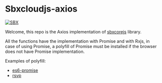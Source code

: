 # Sbxcloudjs-axios

[![SBX](https://sbxcloud.com/www/api/base/powered-sbx__black.png)](https://sbxcloud.com)

Welcome, this repo is the Axios implementation of [sbxcorejs](https://github.com/sbxcloud/sbxcorejs) library.

All the functions have the implementation with Promise and with Rxjs, in case of using Promise, a polyfill of Promise must be installed if the browser does not have Promise implementation.

Examples of polyfill:
- [es6-promise](https://github.com/stefanpenner/es6-promise)
- [rsvp](https://github.com/tildeio/rsvp.js/)